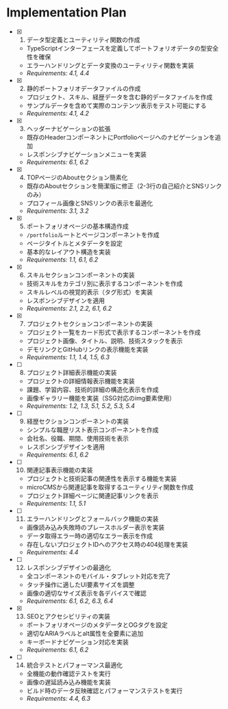# Implementation Plan

- [x] 1. データ型定義とユーティリティ関数の作成
  - TypeScriptインターフェースを定義してポートフォリオデータの型安全性を確保
  - エラーハンドリングとデータ変換のユーティリティ関数を実装
  - _Requirements: 4.1, 4.4_

- [x] 2. 静的ポートフォリオデータファイルの作成
  - プロジェクト、スキル、経歴データを含む静的データファイルを作成
  - サンプルデータを含めて実際のコンテンツ表示をテスト可能にする
  - _Requirements: 4.1, 4.2_

- [x] 3. ヘッダーナビゲーションの拡張
  - 既存のHeaderコンポーネントにPortfolioページへのナビゲーションを追加
  - レスポンシブナビゲーションメニューを実装
  - _Requirements: 6.1, 6.2_

- [x] 4. TOPページのAboutセクション簡素化
  - 既存のAboutセクションを簡潔版に修正（2-3行の自己紹介とSNSリンクのみ）
  - プロフィール画像とSNSリンクの表示を最適化
  - _Requirements: 3.1, 3.2_

- [x] 5. ポートフォリオページの基本構造作成
  - `/portfolio`ルートとページコンポーネントを作成
  - ページタイトルとメタデータを設定
  - 基本的なレイアウト構造を実装
  - _Requirements: 1.1, 6.1, 6.2_

- [x] 6. スキルセクションコンポーネントの実装
  - 技術スキルをカテゴリ別に表示するコンポーネントを作成
  - スキルレベルの視覚的表示（タグ形式）を実装
  - レスポンシブデザインを適用
  - _Requirements: 2.1, 2.2, 6.1, 6.2_

- [x] 7. プロジェクトセクションコンポーネントの実装
  - プロジェクト一覧をカード形式で表示するコンポーネントを作成
  - プロジェクト画像、タイトル、説明、技術スタックを表示
  - デモリンクとGitHubリンクの表示機能を実装
  - _Requirements: 1.1, 1.4, 1.5, 6.3_

- [ ] 8. プロジェクト詳細表示機能の実装
  - プロジェクトの詳細情報表示機能を実装
  - 課題、学習内容、技術的詳細の構造化表示を作成
  - 画像ギャラリー機能を実装（SSG対応のimg要素使用）
  - _Requirements: 1.2, 1.3, 5.1, 5.2, 5.3, 5.4_

- [ ] 9. 経歴セクションコンポーネントの実装
  - シンプルな職歴リスト表示コンポーネントを作成
  - 会社名、役職、期間、使用技術を表示
  - レスポンシブデザインを適用
  - _Requirements: 6.1, 6.2_

- [ ] 10. 関連記事表示機能の実装
  - プロジェクトと技術記事の関連性を表示する機能を実装
  - microCMSから関連記事を取得するユーティリティ関数を作成
  - プロジェクト詳細ページに関連記事リンクを表示
  - _Requirements: 1.1, 5.1_

- [ ] 11. エラーハンドリングとフォールバック機能の実装
  - 画像読み込み失敗時のプレースホルダー表示を実装
  - データ取得エラー時の適切なエラー表示を作成
  - 存在しないプロジェクトIDへのアクセス時の404処理を実装
  - _Requirements: 4.4_

- [ ] 12. レスポンシブデザインの最適化
  - 全コンポーネントのモバイル・タブレット対応を完了
  - タッチ操作に適したUI要素サイズを調整
  - 画像の適切なサイズ表示を各デバイスで確認
  - _Requirements: 6.1, 6.2, 6.3, 6.4_

- [x] 13. SEOとアクセシビリティの実装
  - ポートフォリオページのメタデータとOGタグを設定
  - 適切なARIAラベルとalt属性を全要素に追加
  - キーボードナビゲーション対応を実装
  - _Requirements: 6.1, 6.2_

- [ ] 14. 統合テストとパフォーマンス最適化
  - 全機能の動作確認テストを実行
  - 画像の遅延読み込み機能を実装
  - ビルド時のデータ反映確認とパフォーマンステストを実行
  - _Requirements: 4.4, 6.3_